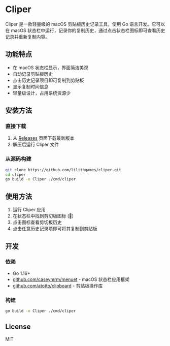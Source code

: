# Cliper

Cliper 是一款轻量级的 macOS 剪贴板历史记录工具，使用 Go 语言开发。它可以在 macOS 状态栏中运行，记录你的复制历史，通过点击状态栏图标即可查看历史记录并重新复制内容。

## 功能特点

- 在 macOS 状态栏显示，界面简洁美观
- 自动记录剪贴板历史
- 点击历史记录项目即可复制到剪贴板
- 显示复制时间信息
- 轻量级设计，占用系统资源少

## 安装方法

### 直接下载

1. 从 [Releases](https://github.com/lilithgames/cliper/releases) 页面下载最新版本
2. 解压后运行 Cliper 文件

### 从源码构建

```bash
git clone https://github.com/lilithgames/cliper.git
cd cliper
go build -o Cliper ./cmd/cliper
```

## 使用方法

1. 运行 Cliper 应用
2. 在状态栏中找到剪切板图标 (📎)
3. 点击图标查看剪切板历史
4. 点击任意历史记录项即可将其复制到剪贴板

## 开发

### 依赖

- Go 1.16+
- [github.com/caseymrm/menuet](https://github.com/caseymrm/menuet) - macOS 状态栏应用框架
- [github.com/atotto/clipboard](https://github.com/atotto/clipboard) - 剪贴板操作库

### 构建

```bash
go build -o Cliper ./cmd/cliper
```

## License

MIT
